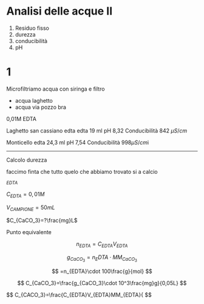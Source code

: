 # Analisi delle acque II
1. Residuo fisso
2. durezza
3. conducibilità
4. pH

# 1
Microfiltriamo acqua con siringa e filtro

* acqua laghetto 
* acqua via pozzo bra

0,01M EDTA



Laghetto san cassiano edta 
edta 19 ml
pH 8,32
Conducibilità 842 $\mu S/cm$ 

Monticello edta 24,3  ml
pH 7,54
Conducibilità 
998$\mu S /cm$i


---

Calcolo durezza

faccimo finta che tutto quelo che abbiamo trovato si a calcio


$_{EDTA}$

$C_{EDTA}=0,01M$

$V_{CAMPIONE}=50mL$

$C_{CaCO_3}=?\frac{mg}L$


Punto equivalente


$$
n_{EDTA}=C_{EDTA}V_{EDTA}
$$


$$
g_{CaCO_3}=n_EDTA\cdot MM_{CaCO_3}
$$


$$
=n_{EDTA}\cdot 100\frac{g}{mol}
$$


$$
C_{CaCO_3}=\frac{g_{CaCO_3}\cdot 10^3\frac{mg}g}{0,05L}
$$

$$
C_{CACO_3}=\frac{C_{EDTA}V_{EDTA}MM_{EDTA}{
$$
<!--stackedit_data:
eyJoaXN0b3J5IjpbMTE4MDUwODg5LDE3NzQyMTQ3OTMsMTkyMz
E3NTgzNywtMTcxNjAyNDAwLDEwMDI4NTQyMjEsLTEyNTcxMTk0
OCwtMTUxMDM3OTk2MiwxMjcxMzY1MDMyLDE1NTI4MjE5NSwtMT
cxODU5Mjc4MSwxNzI2MzA0Nzg4XX0=
-->